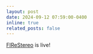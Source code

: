 ```yaml
---
layout: post
date: 2024-09-12 07:59:00-0400
inline: true
related_posts: false
---
```


<a href="https://firestereo.github.io/">FIReStereo</a> is live!